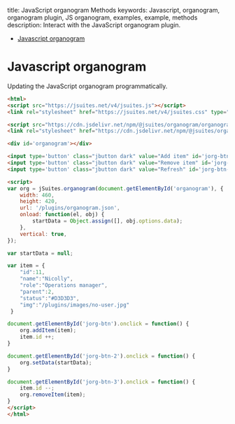 title: JavaScript organogram Methods
keywords: Javascript, organogram, organogram plugin, JS organogram, examples, example, methods
description: Interact with the JavaScript organogram plugin.

* [Javascript organogram](/docs/v4/organogram)

Javascript organogram
=====================

Updating the JavaScript organogram programmatically.  

```html
<html>
<script src="https://jsuites.net/v4/jsuites.js"></script>
<link rel="stylesheet" href="https://jsuites.net/v4/jsuites.css" type="text/css" />

<script src="https://cdn.jsdelivr.net/npm/@jsuites/organogram/organogram.min.js"></script>
<link rel="stylesheet" href="https://cdn.jsdelivr.net/npm/@jsuites/organogram/organogram.min.css" type="text/css" />

<div id='organogram'></div>

<input type='button' class="jbutton dark" value="Add item" id='jorg-btn' />
<input type='button' class="jbutton dark" value="Remove item" id='jorg-btn-2' />
<input type='button' class="jbutton dark" value="Refresh" id='jorg-btn-3' />

<script>
var org = jSuites.organogram(document.getElementById('organogram'), {
    width: 460,
    height: 420,
    url: '/plugins/organogram.json',
    onload: function(el, obj) {
        startData = Object.assign([], obj.options.data);
    },
    vertical: true,
});

var startData = null;

var item = {
    "id":11,
    "name":"Nicolly",
    "role":"Operations manager",
    "parent":2,
    "status":"#D3D3D3",
    "img":"/plugins/images/no-user.jpg"
 }

document.getElementById('jorg-btn').onclick = function() {
    org.addItem(item);
    item.id ++;
}

document.getElementById('jorg-btn-2').onclick = function() {
    org.setData(startData);
}

document.getElementById('jorg-btn-3').onclick = function() {
    item.id --;
    org.removeItem(item);
}
</script>
</html>
```
